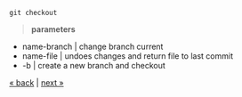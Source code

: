     git checkout
> **parameters**
* name-branch   | change branch current
* name-file     | undoes changes and return file to last commit
* -b            | create a new branch and checkout
  
[&laquo; back](https://github.com/MRCardoso/git-code/blob/master/topics/branch.md) |
[next &raquo;](https://github.com/MRCardoso/git-code/blob/master/topics/tag.md)
